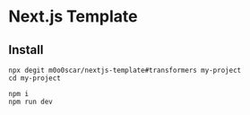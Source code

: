 # Next.js Template

## Install

```
npx degit m0o0scar/nextjs-template#transformers my-project
cd my-project

npm i
npm run dev
```
